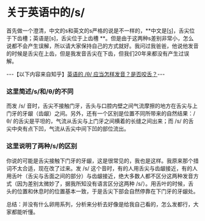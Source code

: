 # 关于英语中的/s/

首先做一个澄清，中文的s和英文的s严格的说是不一样的，**中文是[s̪]，舌尖位于下齿槽；英语是[s]，舌尖位于上齿槽 **。但是由于这两种s差别非常小，怎么说都不会产生误解，所以请大家保持自己的方式就好。我问过我爸爸，他说他发音的时候是舌尖在上齿，但是我发音舌尖在下齿，但我们20年来都没有产生过误解。

---【以下内容来自知乎】[英语的 /θ/ 应当怎样发音？是否咬舌？](https://www.zhihu.com/question/19761945/answer/12880495)---

### 这里简述/s/和/θ/的不同

而发 /s/ 音时，舌尖不接触门牙，舌头与口腔内壁之间气流摩擦的地方在舌尖与上门牙的牙龈（齿龈）之间。另外，还有一个区别是位置不同所带来的自然结果：/θ/ 的舌尖是平坦的，气流从舌尖与上门牙之间横着的长缝之间出来；而 /s/ 的舌尖中央有点下凹，气流从舌尖中间下凹的部位流出。

### 这里说明了两种/s/的区别

你说的可能是舌尖接触下门牙的牙龈，这是很常见的，我也是这样。我原来那个措词不太合适，现在改了过来。发 /s/ 这个音时，有的人用舌尖与齿龈接近，有的人用舌叶（舌尖与舌面之间的部分）与齿龈接近，绝大多数人都不区分这两种发音方式（因为差别太微妙了，据我所知没有语言区分这两种 /s/）。用舌叶的时候，舌头的位置和休息时的位置基本一致，于是舌尖下部会自然停靠在下门牙的牙龈处。



总结：并没有什么卵用系列，分析来分析去好像是给我自己看的，怎么发都行，大家都能听懂。
<!--stackedit_data:
eyJoaXN0b3J5IjpbMjEyMzIwNDE0Ml19
-->